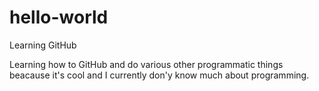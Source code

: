# hello-world
Learning GitHub

Learning how to GitHub and do various other programmatic things beacause it's cool and I currently don'y know much about programming.
